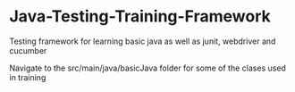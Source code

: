 # Java-Testing-Training-Framework
Testing framework for learning basic java as well as junit, webdriver and cucumber

Navigate to the src/main/java/basicJava folder for some of the clases used in training


